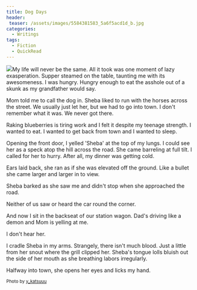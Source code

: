 ```yaml
---
title: Dog Days
header:
 teaser: /assets/images/5584381583_5a6f5acd1d_b.jpg
categories:
  - Writings
tags:
  - Fiction
  - QuickRead
---
```

<img src="https://douglangille.github.io/assets/images/5584381583_5a6f5acd1d_b.jpg">My life will never be the same. All it took was one moment of lazy exasperation. Supper steamed on the table, taunting me with its awesomeness. I was hungry. Hungry enough to eat the asshole out of a skunk as my grandfather would say.

Mom told me to call the dog in. Sheba liked to run with the horses across the street. We usually just let her, but we had to go into town. I don't remember what it was. We never got there.

Raking blueberries is tiring work and I felt it despite my teenage strength. I wanted to eat. I wanted to get back from town and I wanted to sleep.

Opening the front door, I yelled 'Sheba' at the top of my lungs. I could see her as a speck atop the hill across the road. She came barreling at full tilt. I called for her to hurry. After all, my dinner was getting cold.

Ears laid back, she ran as if she was elevated off the ground. Like a bullet she came larger and larger in to view.

Sheba barked as she saw me and didn't stop when she approached the road.

Neither of us saw or heard the car round the corner.

And now I sit in the backseat of our station wagon. Dad's driving like a demon and Mom is yelling at me.

I don't hear her.

I cradle Sheba in my arms. Strangely, there isn't much blood. Just a little from her snout where the grill clipped her. Sheba's tongue lolls bluish out the side of her mouth as she breathing labors irregularly.

Halfway into town, she opens her eyes and licks my hand.

<small>Photo by <a href="http://www.flickr.com/photos/50545257@N00/5584381583">y_katsuuu</a></small>